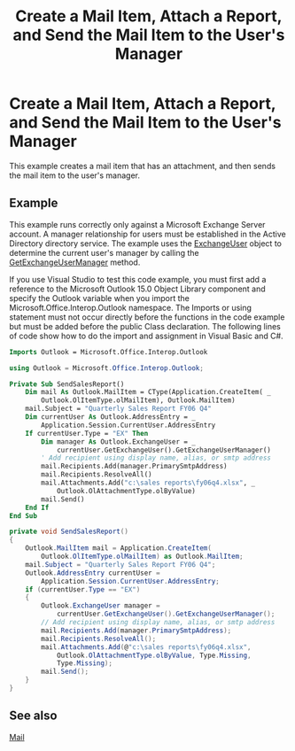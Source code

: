 ﻿---
title: "Create a Mail Item, Attach a Report, and Send the Mail Item to the User's Manager"
TOCTitle: "Create a Mail Item, Attach a Report, and Send the Mail Item to the User's Manager"
ms:assetid: 15c26c3b-5e86-4e28-92c5-7389572521da
ms:mtpsurl: https://msdn.microsoft.com/en-us/library/Bb644320(v=office.15)
ms:contentKeyID: 55119866
ms.date: 07/24/2014
mtps_version: v=office.15
dev_langs:
- vb
- csharp
---

# Create a Mail Item, Attach a Report, and Send the Mail Item to the User's Manager

This example creates a mail item that has an attachment, and then sends the mail item to the user's manager.

## Example

This example runs correctly only against a Microsoft Exchange Server account. A manager relationship for users must be established in the Active Directory directory service. The example uses the [ExchangeUser](https://msdn.microsoft.com/en-us/library/bb609574\(v=office.15\)) object to determine the current user's manager by calling the [GetExchangeUserManager](https://msdn.microsoft.com/en-us/library/bb646656\(v=office.15\)) method.

If you use Visual Studio to test this code example, you must first add a reference to the Microsoft Outlook 15.0 Object Library component and specify the Outlook variable when you import the Microsoft.Office.Interop.Outlook namespace. The Imports or using statement must not occur directly before the functions in the code example but must be added before the public Class declaration. The following lines of code show how to do the import and assignment in Visual Basic and C\#.

```vb
Imports Outlook = Microsoft.Office.Interop.Outlook
```

```csharp
using Outlook = Microsoft.Office.Interop.Outlook;
```

```vb
Private Sub SendSalesReport()
    Dim mail As Outlook.MailItem = CType(Application.CreateItem( _
        Outlook.OlItemType.olMailItem), Outlook.MailItem)
    mail.Subject = "Quarterly Sales Report FY06 Q4"
    Dim currentUser As Outlook.AddressEntry = _
        Application.Session.CurrentUser.AddressEntry
    If currentUser.Type = "EX" Then
        Dim manager As Outlook.ExchangeUser = _
            currentUser.GetExchangeUser().GetExchangeUserManager()
        ' Add recipient using display name, alias, or smtp address
        mail.Recipients.Add(manager.PrimarySmtpAddress)
        mail.Recipients.ResolveAll()
        mail.Attachments.Add("c:\sales reports\fy06q4.xlsx", _
            Outlook.OlAttachmentType.olByValue)
        mail.Send()
    End If
End Sub
```

```csharp
private void SendSalesReport()
{
    Outlook.MailItem mail = Application.CreateItem(
        Outlook.OlItemType.olMailItem) as Outlook.MailItem;
    mail.Subject = "Quarterly Sales Report FY06 Q4";
    Outlook.AddressEntry currentUser =
        Application.Session.CurrentUser.AddressEntry;
    if (currentUser.Type == "EX")
    {
        Outlook.ExchangeUser manager =
            currentUser.GetExchangeUser().GetExchangeUserManager();
        // Add recipient using display name, alias, or smtp address
        mail.Recipients.Add(manager.PrimarySmtpAddress);
        mail.Recipients.ResolveAll();
        mail.Attachments.Add(@"c:\sales reports\fy06q4.xlsx",
            Outlook.OlAttachmentType.olByValue, Type.Missing,
            Type.Missing);
        mail.Send();
    }
}
```

## See also



[Mail](mail.md)

